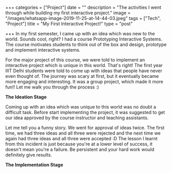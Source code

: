 +++
categories = ["Project"]
date = ""
description = "The activities I went through while building my first interactive project."
image = "/images/whatsapp-image-2019-11-25-at-14-44-03.jpeg"
tags = ["Tech", "Project"]
title = "My First Interactive Project!"
type = "post"

+++
In my first semester, I came up with an idea which was new to the world. Sounds cool, right? I had a course Prototyping Interactive Systems. The course motivates students to think out of the box and design, prototype and implement interactive systems.

For the major project of this course, we were told to implement an interactive project which is unique in this world. That's right! The first year IIIT Delhi students were told to come up with ideas that people have never even thought of. The journey was scary at first, but it eventually became more engaging and interesting. It was a group project, which made it more fun!! Let me walk you through the process :)

**The Ideation Stage**

Coming up with an idea which was unique to this world was no doubt a difficult task. Before start implementing the project, it was suggested to get our idea approved by the course instructor and teaching assistants. 

Let me tell you a funny story. We went for approval of ideas twice. The first time, we had three ideas and all three were rejected and the next time we again had three ideas and all three were accepted :D The lesson I learnt from this incident is just because you're at a lower level of success, it doesn't mean you're a failure. Be persistent and your hard work would definitely give results.

**The Implementation Stage**